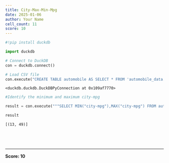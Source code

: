 ```yaml
---
title: City-Max-Min-Mpg
date: 2025-01-06
author: Your Name
cell_count: 11
score: 10
---
```


```python
#!pip install duckdb
```


```python
import duckdb
```


```python
# Connect to DuckDB
con = duckdb.connect()

```


```python
# Load CSV file
con.execute("CREATE TABLE automobile AS SELECT * FROM 'automobile_data.csv'")

```




    <duckdb.duckdb.DuckDBPyConnection at 0x109af7770>




```python
#Identify the minimum and maximum city-mpg
```


```python
result = con.execute("""SELECT MIN("city-mpg"),MAX("city-mpg") FROM automobile""").fetchall()
```


```python
result
```




    [(13, 49)]




```python


```


```python

```


```python

```


```python

```


---
**Score: 10**
